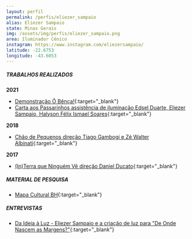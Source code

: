 ```yaml
---
layout: perfil
permalink: /perfis/eliezer_sampaio
alias: Eliezer Sampaio
state: Minas Gerais
img: /assets/img/perfis/eliezer_sampaio.png
area: Iluminador Cênico
instagram: https://www.instagram.com/eliezersampaio/
latitude: -22.6753
longitude: -43.6053
---
```


##### **TRABALHOS REALIZADOS**

**2021**

- [Demonstração Ô Bênça!](https://www.youtube.com/watch?v=Oj9vde4caSk){:target="_blank"}
- [Carta aos Passarinhos assistência de iluminação Edsel Duarte, Eliezer Sampaio, Halyson Félix Ismael Soares](https://www.youtube.com/watch?v=RnxmCaFQFR8){:target="_blank"}

**2018**

- [Chão de Pequenos direção Tiago Gambogi e Zé Walter Albinati](https://www.youtube.com/watch?v=-FIoAoN9LYs){:target="_blank"}

**2017**

- [(In)Terra que Ninguém Vê direção Daniel Ducato](https://www.youtube.com/watch?v=sWlOlXmILh8){:target="_blank"}

##### **MATERIAL DE PESQUISA**

- [Mapa Cultural BH](https://mapaculturalbh.pbh.gov.br/agente/2461/){:target="_blank"}

##### **ENTREVISTAS**

- [Da Ideia à Luz - Eliezer Sampaio e a criação de luz para "De Onde Nascem as Margens?"](https://www.youtube.com/watch?v=LNwJBgued8Y){:target="_blank"}

